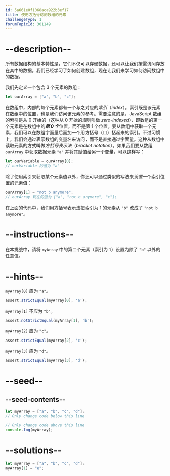 ```yaml
---
id: 5a661e0f1068aca922b3ef17
title: 使用方括号访问数组的元素
challengeType: 1
forumTopicId: 301149
---
```


# --description--

所有数据结构的基本特性是，它们不仅可以存储数据，还可以让我们按需访问存放在其中的数据。我们已经学习了如何创建数组，现在让我们来学习如何访问数组中的数据。

我们先定义一个包含 3 个元素的数组：

```js
let ourArray = ["a", "b", "c"];
```

在数组中，内部的每个元素都有一个与之对应的<dfn>索引</dfn>（<dfn>index</dfn>）。索引既是该元素在数组中的位置，也是我们访问该元素的参考。需要注意的是，JavaScript 数组的索引是从 0 开始的（这种从 0 开始的规则叫做 <dfn>zero-indexed</dfn>），即数组的第一个元素是在数组中的***第 0 个***位置，而不是第 1 个位置。要从数组中获取一个元素，我们可以在数组字面量后面加一个用方括号（`[]`）括起来的索引。不过习惯上，我们会通过表示数组的变量名来访问，而不是直接通过字面量。这种从数组中读取元素的方式叫做<dfn>方括号表示法</dfn>（<dfn>bracket notation</dfn>）。如果我们要从数组 `ourArray` 中获取数据元素 `"a"` 并将其赋值给另一个变量，可以这样写：

```js
let ourVariable = ourArray[0];
// ourVariable 的值为 "a"
```

除了使用索引来获取某个元素值以外，你还可以通过类似的写法来*设置*一个索引位置的元素值：

```js
ourArray[1] = "not b anymore";
// ourArray 现在的值为 ["a", "not b anymore", "c"];
```

在上面的代码中，我们用方括号表示法把索引为 1 的元素从 `"b"` 改成了 `"not b anymore"`。

# --instructions--

在本挑战中，请将 `myArray` 中的第二个元素（索引为 `1`）设置为除了 `"b"` 以外的任意值。

# --hints--

`myArray[0]` 应为 `"a"`。

```js
assert.strictEqual(myArray[0], 'a');
```

`myArray[1]` 不应为 `"b"`。

```js
assert.notStrictEqual(myArray[1], 'b');
```

`myArray[2]` 应为 `"c"`。

```js
assert.strictEqual(myArray[2], 'c');
```

`myArray[3]` 应为 `"d"`。

```js
assert.strictEqual(myArray[3], 'd');
```

# --seed--

## --seed-contents--

```js
let myArray = ["a", "b", "c", "d"];
// Only change code below this line

// Only change code above this line
console.log(myArray);
```

# --solutions--

```js
let myArray = ["a", "b", "c", "d"];
myArray[1] = "e";
```
